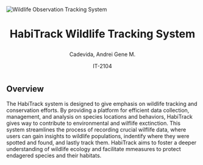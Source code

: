 ![Wildlife Observation Tracking System](https://github.com/user-attachments/assets/d3364123-a42e-4218-8d34-3e16053efc79)

# <p align="center"> HabiTrack Wildlife Tracking System </p>

<p align="center"> Cadevida, Andrei Gene M. </p>
<p align="center"> IT-2104 </p>

#

## Overview
The HabiTrack system is designed to give emphasis on wildlife tracking and conservation efforts. By providing a platform for efficient data collection, management, and analysis on species locations and behaviors, HabiTrack gives way to contribute to environmental and wilflife exctinction. This system streamlines the process of recording crucial wilflife data, where users can gain insights to wildlife populations, indentify where they were spotted and found, and lastly track them. HabiTrack aims to foster a deeper understanding of wildlife ecology and facilitate mmeasures to protect endagered species and their habitats.


